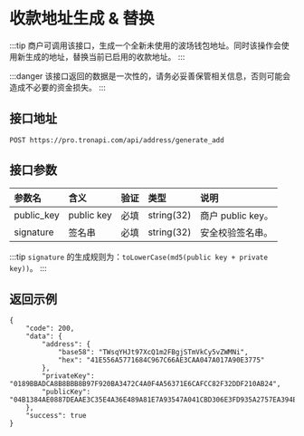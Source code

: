 # 收款地址生成 & 替换

:::tip
商户可调用该接口，生成一个全新未使用的波场钱包地址。同时该操作会使用新生成的地址，替换当前已启用的收款地址。
:::

:::danger
该接口返回的数据是一次性的，请务必妥善保管相关信息，否则可能会造成不必要的资金损失。
:::

## 接口地址

```shell:no-line-numbers
POST https://pro.tronapi.com/api/address/generate_add
```

## 接口参数

参数名 | 含义 | 验证 | 类型 | 说明
:-|:-|:-|:-|:-
public_key | public key | 必填 | string(32) | 商户 public key。
signature | 签名串 | 必填 | string(32) | 安全校验签名串。

:::tip
`signature` 的生成规则为：`toLowerCase(md5(public key + private key))`。
:::

## 返回示例

```json:no-line-numbers
{
    "code": 200,
    "data": {
        "address": {
            "base58": "TWsqYHJt97XcQ1m2FBgjSTmVkCy5vZWMNi",
            "hex": "41E556A5771684C967C66AE3CAA047A017A90E3775"
        },
        "privateKey": "0189BBADCA8B8BBB8B97F920BA3472C4A0F4A56371E6CAFCC82F32DDF210AB24",
        "publicKey": "04B1384AE0887DEAAE3C35E4A36E489A81E7A93547A041CBD306E3FD935A2757EA394E65051E60F6FB625C3D9BCC7B57544BFDE6BB5F49E5DB6ED665E9AC98F6B3"
    },
    "success": true
}
```